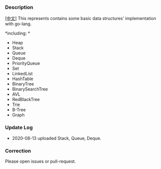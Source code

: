 ### Description  
[[中文](./README_CN.md)] This represents contains some basic data structures' implementation with go-lang. 

*including: * 

* Heap
* Stack 
* Queue 
* Deque
* PriorityQueue
* Set
* LinkedList
* HashTable 
* BinaryTree
* BinarySearchTree
* AVL
* RedBlackTree
* Trie
* B-Tree
* Graph

### Update Log 
* 2020-08-13 uploaded Stack, Queue, Deque.

### Correction 
Please open issues or pull-request.
